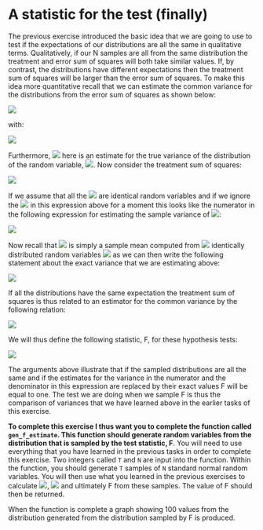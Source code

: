# A statistic for the test (finally)

The previous exercise introduced the basic idea that we are going to use to test if the expectations of our distributions are all the same in qualitative terms.  Qualitatively, if our N samples are all from the same distribution the treatment and error sum of squares will both take similar values.  If, by contrast, the distributions have different expectations then the treatment sum of squares will be larger than the error sum of squares.  To make this idea more quantitative recall that we can estimate the common variance for the distributions from the error sum of squares as shown below:

![](https://render.githubusercontent.com/render/math?math=S^2=\frac{SS_E}{\sum_{j=1}^t(n_j-1)}=\frac{\sum_{j=1}^t(n_j-1)s_j^2}{\sum_{j=1}^t(n_j-1)})

with:

![](https://render.githubusercontent.com/render/math?math=S_j^2=\frac{n_j}{n_j-1}\left[\frac{1}{n_j}\sum_{i=1}^{n_j}X_i^2-\left(\frac{1}{n_j}\sum_{i=1}^{n_j}X_i\right)^2\right])

Furthermore, ![](https://render.githubusercontent.com/render/math?math=S^2) here is an estimate for the true variance of the distribution of the random variable, ![](https://render.githubusercontent.com/render/math?math=\textrm{var}(X_i)).  Now consider the treatment sum of squares:

![](https://render.githubusercontent.com/render/math?math=SS_T=\sum_{j=1}^t\sum_{i=1}^{n_j}(\overline{X_j}-\overline{X})^2=\sum_{j=1}^{t}n_j(\overline{X_j}-\overline{X})^2)

If we assume that all the ![](https://render.githubusercontent.com/render/math?math=\overline{X_j}) are identical random variables and if we ignore the ![](https://render.githubusercontent.com/render/math?math=n_j) in this expression above for a moment this looks like the numerator in the following expression for estimating the sample variance of ![](https://render.githubusercontent.com/render/math?math=\overline{X}_j):

![](https://render.githubusercontent.com/render/math?math=S_{\overline{X_j}}=\frac{1}{t-1}\sum_{j=1}^t(\overline{X_j}-\overline{X})^2)

Now recall that ![](https://render.githubusercontent.com/render/math?math=\overline{X}_j) is simply a sample mean computed from ![](https://render.githubusercontent.com/render/math?math=n_j) identically distributed random variables ![](https://render.githubusercontent.com/render/math?math=X_i) as we can then write the following statement about the exact variance that we are estimating above:

![](https://render.githubusercontent.com/render/math?math=\mathbb{E}(\overline{X_j})=\mathbb{E}(X_i)\qquad\textrm{and}\qquad\textrm{var}(\overline{X_j})=\frac{\textrm{var}(X_i)}{n_j})

If all the distributions have the same expectation the treatment sum of squares is thus related to an estimator for the common variance by the following relation:

![](https://render.githubusercontent.com/render/math?math=S^2=\frac{SS_T}{T-1})

We will thus define the following statistic, F, for these hypothesis tests:

![](https://render.githubusercontent.com/render/math?math=F=\frac{SS_T/(T-1)}{SS_E/\left[\sum_{j=1}^t(n_j-1)\right]})

The arguments above illustrate that if the sampled distributions are all the same and if the estimates for the variance in the numerator and the denominator in this expression are replaced by their exact values F will be equal to one.  The test we are doing when we sample F is thus the comparison of variances that we have learned above in the earlier tasks of this exercise.

__To complete this exercise I thus want you to complete the function called  `gen_f_estimate`.   This function should generate random variables from the distribution that is sampled by the test statistic, F__.  You will need to use everything that you have learned in the previous tasks in order to complete this exercise.  Two integers called `T` and `N` are input into the function.  Within the function, you should generate `T` samples of `N` standard normal random variables.   You will then use what you learned in the previous exercises to calculate ![](https://render.githubusercontent.com/render/math?math=SS_T), ![](https://render.githubusercontent.com/render/math?math=SS_E) and ultimately F from these samples.  The value of F should then be returned.

When the function is complete a graph showing 100 values from the distribution generated from the distribution sampled by F is produced. 
 


 

